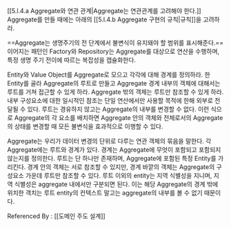 
[[5.l.4.a Aggregate와 연관 관계|Aggregate는 연관관계를 고려해야 한다.]]
Aggregate를 만들 때에는 아래의 [[5.l.4.b Aggregate 구현의 규칙|규칙]]을 고려하라.

==Aggregate는 생명주기의 전 단계에서 불변식이 유지돼야 할 범위를 표시해준다.== 이어지는 패턴인 Factory와 Repository는 Aggregate를 대상으로 연산을 수행하며, 특정 생명 주기 전이에 따르는 복잡성을 캡슐화한다. 

Entity와 Value Object를 Aggregate로 모으고 각각에 대해 경계를 정의하라. 한 Entity를 골라 Aggregate의 루트로 만들고 Aggregate 경계 내부의 객체에 대해서는 루트를 거쳐 접근할 수 있게 하라. Aggregate 밖의 객체는 루트만 참조할 수 있게 하라. 내부 구성요소에 대한 일시적인 참조는 단일 연산에서만 사용할 목적에 한해 외부로 전달될 수 있다. 루트는 경유하지 않고는 Aggregate의 내부를 변경할 수 없다. 이런 식으로 Aggregate의 각 요소를 배치하면 Aggregate 안의 객체와 전체로서의 Aggregate의 상태를 변경할 때 모든 불변식을 효과적으로 이행할 수 있다.

Aggregate는 우리가 데이터 변경의 단위로 다루는 연관 객체의 묶음을 말한다. 각 Aggregate에는 루트와 경계가 있다. 경계는 Aggregate에 무엇이 포함되고 포함되지 않는지를 정의한다. 루트는 단 하나만 존재하며, Aggregate에 포함된 특정 Entity를 가리킨다. 경계 안의 객체는 서로 참조할 수 있지만, 경계 바깥의 객체는 Aggregate의 구성요소 가운데 루트만 참조할 수 있다. 루트 이외의 entity는 지역 식별성을 지니며, 지역 식별성은 aggregate 내에서만 구분되면 된다. 이는 해당 Aggregate의 경계 밖에 위치한 객치는 루트 entity의 컨텍스트 말고는 aggregate의 내부를 볼 수 없기 때문이다.

Referenced By : [[도메인 주도 설계]]